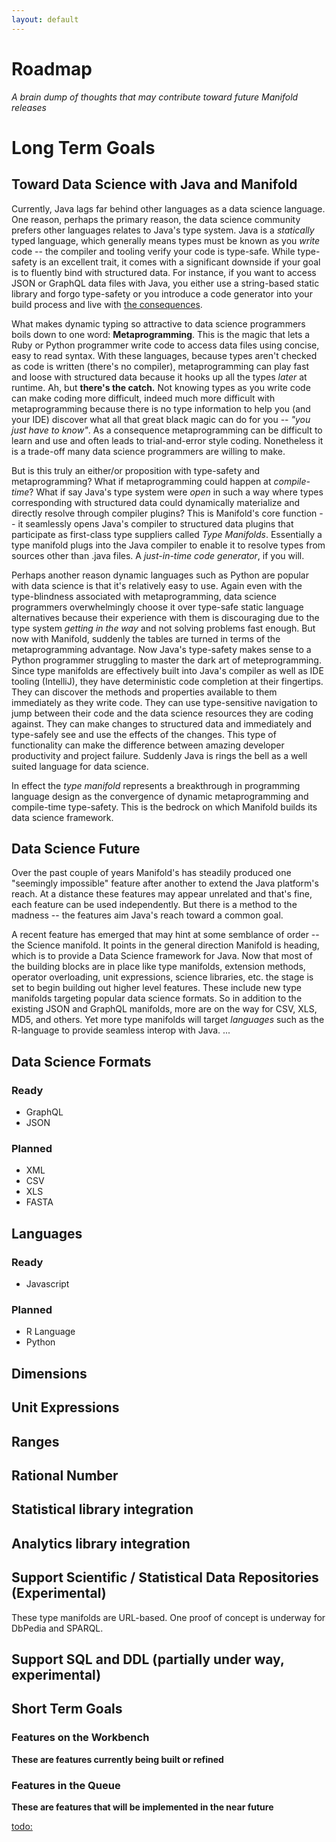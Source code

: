 ```yaml
---
layout: default
---
```


# Roadmap

*A brain dump of thoughts that may contribute toward future Manifold releases*
 
# Long Term Goals

## Toward Data Science with Java and Manifold

Currently, Java lags far behind other languages as a data science language. One reason, perhaps the primary reason, the
data science community prefers other languages relates to Java's type system.  Java is a *statically* typed
language, which generally means types must be known as you *write* code -- the compiler and tooling verify your code is
type-safe.  While type-safety is an excellent trait, it comes with a significant downside if your goal is to fluently bind
with structured data.  For instance, if you want to access JSON or GraphQL data files with Java, you either use a string-based
static library and forgo type-safety or you introduce a code generator into your build process and live with
[the consequences](https://jaxenter.com/manifold-code-generators-150738.html).

What makes dynamic typing so attractive to data science programmers boils down to one word: <b>Metaprogramming</b>. This
is the magic that lets a Ruby or Python programmer write code to access data files using concise, easy to read syntax. With
these languages, because types aren't checked as code is written (there's no compiler), metaprogramming can play fast
and loose with structured data because it hooks up all the types *later* at runtime. Ah, but **there's the catch.** 
Not knowing types as you write code can make coding more difficult, indeed much more difficult with metaprogramming
because there is no type information to help you (and your IDE) discover what all that great black magic can do for you 
 -- *"you just have to know"*. As a consequence metaprogramming can be difficult to learn and use and often leads to
 trial-and-error style coding. Nonetheless it is a trade-off many data science programmers are willing to make.

But is this truly an either/or proposition with type-safety and metaprogramming?  What if metaprogramming could happen
at _compile-time_?  What if say Java's type system were *open* in such a way where types corresponding with structured
data could dynamically materialize and directly resolve through compiler plugins?  This is Manifold's core function --
it seamlessly opens Java's compiler to structured data plugins that participate as first-class type suppliers called
_Type Manifolds_.  Essentially a type manifold plugs into the Java compiler to enable it to resolve types from sources other
than .java files. A *just-in-time code generator*, if you will.  

Perhaps another reason dynamic languages such as Python are popular with data science is that it's relatively easy to
use. Again even with the type-blindness associated with metaprogramming, data science programmers overwhelmingly choose
it over type-safe static language alternatives because their experience with them is discouraging due to the type
system *getting in the way* and not solving problems fast enough.  But now with Manifold, suddenly the tables are turned
in terms of the metaprogramming advantage. Now Java's type-safety makes sense to a Python programmer struggling to
master the dark art of <fill in the blank> meteprogramming.  Since type manifolds are effectively built into Java's
compiler as well as IDE tooling (IntelliJ), they have deterministic code completion at their fingertips. They can discover
the methods and properties available to them immediately as they write code. They can use type-sensitive navigation to
jump between their code and the data science resources they are coding against. They can make changes to structured data
and immediately and type-safely see and use the effects of the changes. This type of functionality can make the
difference between amazing developer productivity and project failure. Suddenly Java is rings the bell as a well suited
language for data science.

In effect the _type manifold_ represents a breakthrough in programming language design as the convergence of dynamic
metaprogramming and compile-time type-safety. This is the bedrock on which Manifold builds its data science framework.

## Data Science Future

Over the past couple of years Manifold's has steadily produced one "seemingly impossible" feature after another to
extend the Java platform's reach. At a distance these features may appear unrelated and that's fine, each feature
can be used independently. But there is a method to the madness -- the features aim Java's reach toward a common goal. 

A recent feature has emerged that may hint at some semblance of order -- the Science manifold. It points in the general
direction Manifold is heading, which is to provide a Data Science framework for Java.  Now that most of the building
blocks are in place like type manifolds, extension methods, operator overloading, unit expressions, science libraries,
etc. the stage is set to begin building out higher level features. These include new type manifolds targeting popular
data science formats. So in addition to the existing JSON and GraphQL manifolds, more are on the way for CSV, XLS, MD5,
and others. Yet more type manifolds will target *languages* such as the R-language to provide seamless interop with
Java.  ...


## Data Science Formats

### Ready

* GraphQL
* JSON

### Planned

* XML
* CSV
* XLS
* FASTA

## Languages

### Ready

* Javascript

### Planned

* R Language
* Python

## Dimensions

## Unit Expressions

## Ranges

## Rational Number

## Statistical library integration

## Analytics library integration


## Support Scientific / Statistical Data Repositories (Experimental)
These type manifolds are URL-based.  One proof of concept is underway for DbPedia and SPARQL. 

## Support SQL and DDL (partially under way, experimental)

## Short Term Goals

### Features on the Workbench
**These are features currently being built or refined**


### Features in the Queue
**These are features that will be implemented in the near future**

<todo:>
